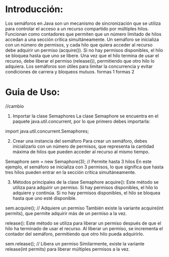 # Introducción:
Los semáforos en Java son un mecanismo de sincronización que se utiliza para controlar el acceso a un recurso compartido por múltiples hilos. Funcionan como contadores que permiten que un número limitado de hilos accedan a una sección crítica simultáneamente. Un semáforo se inicializa con un número de permisos, y cada hilo que quiera acceder al recurso debe adquirir un permiso (acquire()). Si no hay permisos disponibles, el hilo se bloquea hasta que uno se libere. Una vez que el hilo termina de usar el recurso, debe liberar el permiso (release()), permitiendo que otro hilo lo adquiera. Los semáforos son útiles para limitar la concurrencia y evitar condiciones de carrera y bloqueos mutuos.
formas 1
formas 2

# Guia de Uso:
//cambio
1. Importar la clase Semaphores
La clase Semaphore se encuentra en el paquete java.util.concurrent, por lo que primero debes importarla:

import java.util.concurrent.Semaphores;

2. Crear una instancia del semáforo
Para crear un semáforo, debes inicializarlo con un número de permisos, que representa la cantidad máxima de hilos que pueden acceder al recurso al mismo tiempo.

Semaphore sem = new Semaphore(3); // Permite hasta 3 hilos
En este ejemplo, el semáforo se inicializa con 3 permisos, lo que significa que hasta tres hilos pueden entrar en la sección crítica simultáneamente.

3. Métodos principales de la clase Semaphore
acquire(): Este método se utiliza para adquirir un permiso. Si hay permisos disponibles, el hilo lo adquiere y continúa. Si no hay permisos disponibles, el hilo se bloquea hasta que uno esté disponible.

sem.acquire(); // Adquiere un permiso
También existe la variante acquire(int permits), que permite adquirir más de un permiso a la vez.

release(): Este método se utiliza para liberar un permiso después de que el hilo ha terminado de usar el recurso. Al liberar un permiso, se incrementa el contador del semáforo, permitiendo que otro hilo pueda adquirirlo.

sem.release(); // Libera un permiso
Similarmente, existe la variante release(int permits) para liberar múltiples permisos a la vez.

